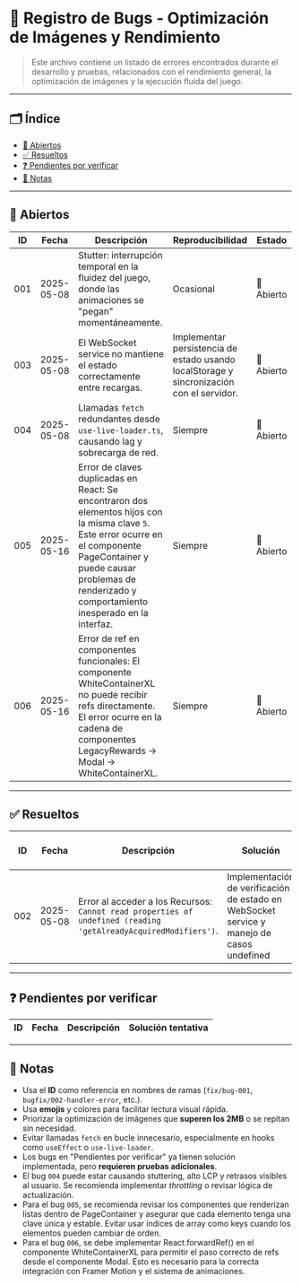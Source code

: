 # 🐞 Registro de Bugs - Optimización de Imágenes y Rendimiento

> Este archivo contiene un listado de errores encontrados durante el desarrollo y pruebas, relacionados con el rendimiento general, la optimización de imágenes y la ejecución fluida del juego.

---

## 🗂️ Índice

- [🔧 Abiertos](#abiertos)
- [✅ Resueltos](#resueltos)
- [❓ Pendientes por verificar](#pendientes-por-verificar)
- [📌 Notas](#notas)

---

## 🔧 Abiertos

| ID   | Fecha       | Descripción                                                                                             | Reproducibilidad | Estado         |
|------|-------------|---------------------------------------------------------------------------------------------------------|------------------|----------------|
| 001  | 2025-05-08 | Stutter: interrupción temporal en la fluidez del juego, donde las animaciones se "pegan" momentáneamente. | Ocasional        | 🔴 Abierto    |
| 003  | 2025-05-08 | El WebSocket service no mantiene el estado correctamente entre recargas.    | Implementar persistencia de estado usando localStorage y sincronización con el servidor. | 🔴 Abierto  
| 004  | 2025-05-08  | Llamadas `fetch` redundantes desde `use-live-loader.ts`, causando lag y sobrecarga de red.              | Siempre          | 🔴 Abierto      |
| 005  | 2025-05-16  | Error de claves duplicadas en React: Se encontraron dos elementos hijos con la misma clave `5`. Este error ocurre en el componente PageContainer y puede causar problemas de renderizado y comportamiento inesperado en la interfaz. | Siempre          | 🔴 Abierto      |
| 006  | 2025-05-16  | Error de ref en componentes funcionales: El componente WhiteContainerXL no puede recibir refs directamente. El error ocurre en la cadena de componentes LegacyRewards -> Modal -> WhiteContainerXL. | Siempre          | 🔴 Abierto      |

---

## ✅ Resueltos

| ID   | Fecha       | Descripción   | Solución | Fecha de solución |
|------|-------------|---------------|----------|-------------------|
| 002  | 2025-05-08  | Error al acceder a los Recursos: `Cannot read properties of undefined (reading 'getAlreadyAcquiredModifiers')`. | Implementación de verificación de estado en WebSocket service y manejo de casos undefined | 2025-05-08 |

---

## ❓ Pendientes por verificar

| ID   | Fecha       | Descripción                                                                 | Solución tentativa                                                                 |
|------|-------------|-----------------------------------------------------------------------------|------------------------------------------------------------------------------------|


---

## 📌 Notas

- Usa el **ID** como referencia en nombres de ramas (`fix/bug-001`, `bugfix/002-handler-error`, etc.).
- Usa **emojis** y colores para facilitar lectura visual rápida.
- Priorizar la optimización de imágenes que **superen los 2MB** o se repitan sin necesidad.
- Evitar llamadas `fetch` en bucle innecesario, especialmente en hooks como `useEffect` o `use-live-loader`.
- Los bugs en "Pendientes por verificar" ya tienen solución implementada, pero **requieren pruebas adicionales**.
- El bug `004` puede estar causando stuttering, alto LCP y retrasos visibles al usuario. Se recomienda implementar *throttling* o revisar lógica de actualización.
- Para el bug `005`, se recomienda revisar los componentes que renderizan listas dentro de PageContainer y asegurar que cada elemento tenga una clave única y estable. Evitar usar índices de array como keys cuando los elementos pueden cambiar de orden.
- Para el bug `006`, se debe implementar React.forwardRef() en el componente WhiteContainerXL para permitir el paso correcto de refs desde el componente Modal. Esto es necesario para la correcta integración con Framer Motion y el sistema de animaciones.

